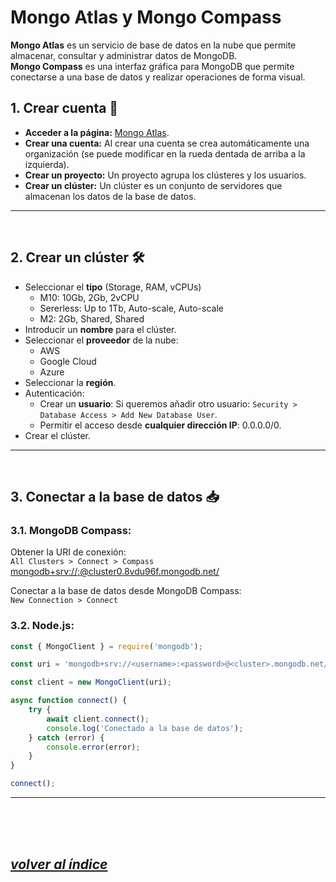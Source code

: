 # Mongo Atlas y Mongo Compass
**Mongo Atlas** es un servicio de base de datos en la nube que permite almacenar, consultar y administrar datos de MongoDB.  
**Mongo Compass** es una interfaz gráfica para MongoDB que permite conectarse a una base de datos y realizar operaciones de forma visual.

## 1. Crear cuenta 🔧
- **Acceder a la página:** [Mongo Atlas](https://account.mongodb.com/account/login).
- **Crear una cuenta:** Al crear una cuenta se crea automáticamente una organización (se puede modificar en la rueda dentada de arriba a la izquierda).
- **Crear un proyecto:** Un proyecto agrupa los clústeres y los usuarios.
- **Crear un clúster:** Un clúster es un conjunto de servidores que almacenan los datos de la base de datos.
---
<br>

## 2. Crear un clúster 🛠️
- Seleccionar el **tipo** (Storage, RAM, vCPUs)
  - M10: 10Gb, 2Gb, 2vCPU
  - Sererless: Up to 1Tb, Auto-scale, Auto-scale
  - M2: 2Gb, Shared, Shared
- Introducir un **nombre** para el clúster.
- Seleccionar el **proveedor** de la nube:
    - AWS
    - Google Cloud
    - Azure
- Seleccionar la **región**.
- Autenticación:
    - Crear un **usuario**: Si queremos añadir otro usuario: `Security > Database Access > Add New Database User`.
    - Permitir el acceso desde **cualquier dirección IP**: 0.0.0.0/0.
- Crear el clúster.
---
<br>

## 3. Conectar a la base de datos 📥
### 3.1. MongoDB Compass:  
Obtener la URI de conexión:  
`All Clusters > Connect > Compass` [mongodb+srv://<user>:<password>@cluster0.8vdu96f.mongodb.net/<database>](mongodb+srv://<user>:<password>@cluster0.8vdu96f.mongodb.net/<database>)

Conectar a la base de datos desde MongoDB Compass:  
`New Connection > Connect`

### 3.2. Node.js:
```javascript
const { MongoClient } = require('mongodb');

const uri = 'mongodb+srv://<username>:<password>@<cluster>.mongodb.net/<database>?retryWrites=true&w=majority';

const client = new MongoClient(uri);

async function connect() {
    try {
        await client.connect();
        console.log('Conectado a la base de datos');
    } catch (error) {
        console.error(error);
    }
}

connect();
```
---
<br><br><br>

## *[volver al índice](../../../index.md)*
